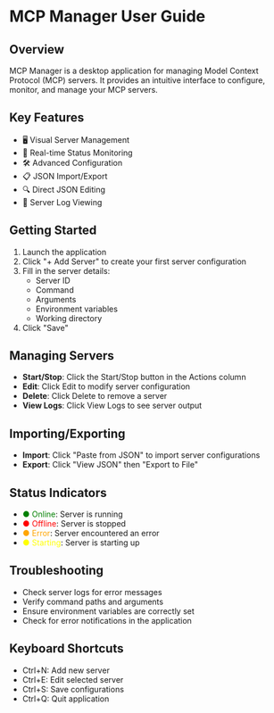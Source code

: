 # MCP Manager User Guide

## Overview

MCP Manager is a desktop application for managing Model Context Protocol (MCP) servers. It provides an intuitive interface to configure, monitor, and manage your MCP servers.

## Key Features

- 🖥️ Visual Server Management
- 🔄 Real-time Status Monitoring
- 🛠️ Advanced Configuration
- 📋 JSON Import/Export
- 🔍 Direct JSON Editing
- 📜 Server Log Viewing

## Getting Started

1. Launch the application
2. Click "+ Add Server" to create your first server configuration
3. Fill in the server details:
   - Server ID
   - Command
   - Arguments
   - Environment variables
   - Working directory
4. Click "Save"

## Managing Servers

- **Start/Stop**: Click the Start/Stop button in the Actions column
- **Edit**: Click Edit to modify server configuration
- **Delete**: Click Delete to remove a server
- **View Logs**: Click View Logs to see server output

## Importing/Exporting

- **Import**: Click "Paste from JSON" to import server configurations
- **Export**: Click "View JSON" then "Export to File"

## Status Indicators

- <span style="color:green">● Online</span>: Server is running
- <span style="color:red">● Offline</span>: Server is stopped
- <span style="color:orange">● Error</span>: Server encountered an error
- <span style="color:yellow">● Starting</span>: Server is starting up

## Troubleshooting

- Check server logs for error messages
- Verify command paths and arguments
- Ensure environment variables are correctly set
- Check for error notifications in the application

## Keyboard Shortcuts

- Ctrl+N: Add new server
- Ctrl+E: Edit selected server
- Ctrl+S: Save configurations
- Ctrl+Q: Quit application
